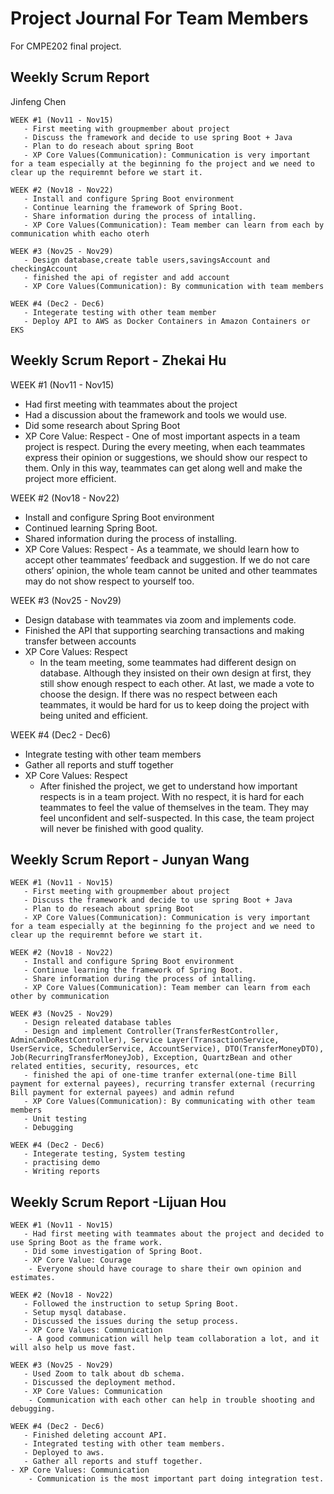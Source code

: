 # Project Journal For Team Members

For CMPE202 final project.

## Weekly Scrum Report


Jinfeng Chen
```
WEEK #1 (Nov11 - Nov15) 
   - First meeting with groupmember about project
   - Discuss the framework and decide to use spring Boot + Java
   - Plan to do reseach about spring Boot
   - XP Core Values(Communication): Communication is very important for a team especially at the beginning fo the project and we need to clear up the requiremnt before we start it.
```

```
WEEK #2 (Nov18 - Nov22) 
   - Install and configure Spring Boot environment
   - Continue learning the framework of Spring Boot.
   - Share information during the process of intalling.
   - XP Core Values(Communication): Team member can learn from each by communication whith eacho oterh 
```

```
WEEK #3 (Nov25 - Nov29) 
   - Design database,create table users,savingsAccount and checkingAccount
   - finished the api of register and add account
   - XP Core Values(Communication): By communication with team members 
```
```
WEEK #4 (Dec2 - Dec6) 
   - Integerate testing with other team member
   - Deploy API to AWS as Docker Containers in Amazon Containers or EKS 
```

## Weekly Scrum Report - Zhekai Hu


WEEK #1 (Nov11 - Nov15) 
   - Had first meeting with teammates about the project
   - Had a discussion about the framework and tools we would use.
   - Did some research about Spring Boot
   - XP Core Value: Respect
	- One of most important aspects in a team project is respect. During the every meeting, when each teammates express their opinion or suggestions, we should show our respect to them. Only in this way, teammates can get along well and make the project more efficient.



WEEK #2 (Nov18 - Nov22) 
   - Install and configure Spring Boot environment
   - Continued learning Spring Boot.
   - Shared information during the process of installing.
   - XP Core Values: Respect
	- As a teammate, we should learn how to accept other teammates’ feedback and suggestion. If we do not care others’ opinion, the whole team cannot be united and other teammates may do not show respect to yourself too.



WEEK #3 (Nov25 - Nov29) 
   - Design database with teammates via zoom and implements code.
   - Finished the API that supporting searching transactions and making transfer between accounts
- XP Core Values: Respect 
	- In the team meeting, some teammates had different design on database. Although they insisted on their own design at first, they still show enough respect to each other. At last, we made a vote to choose the design. If there was no respect between each teammates, it would be hard for us to keep doing the project with being united and efficient. 



WEEK #4 (Dec2 - Dec6) 
   - Integrate testing with other team members
   - Gather all reports and stuff together
- XP Core Values: Respect
	- After finished the project, we get to understand how important respects is in a team project. With no respect, it is hard for each teammates to feel the value of themselves in the team. They may feel unconfident and self-suspected. In this case, the team project will never be finished with good quality.
	
## Weekly Scrum Report - Junyan Wang

```
WEEK #1 (Nov11 - Nov15) 
   - First meeting with groupmember about project
   - Discuss the framework and decide to use spring Boot + Java
   - Plan to do reseach about spring Boot
   - XP Core Values(Communication): Communication is very important for a team especially at the beginning fo the project and we need to clear up the requiremnt before we start it.
```

```
WEEK #2 (Nov18 - Nov22) 
   - Install and configure Spring Boot environment
   - Continue learning the framework of Spring Boot.
   - Share information during the process of intalling.
   - XP Core Values(Communication): Team member can learn from each other by communication 
```

```
WEEK #3 (Nov25 - Nov29) 
   - Design releated database tables
   - Design and implement Controller(TransferRestController, AdminCanDoRestController), Service Layer(TransactionService, UserService, SchedulerService, AccountService), DTO(TransferMoneyDTO), Job(RecurringTransferMoneyJob), Exception, QuartzBean and other related entities, security, resources, etc
   - finished the api of one-time tranfer external(one-time Bill payment for external payees), recurring transfer external (recurring Bill payment for external payees) and admin refund
   - XP Core Values(Communication): By communicating with other team members 
   - Unit testing
   - Debugging
```
```
WEEK #4 (Dec2 - Dec6) 
   - Integerate testing, System testing
   - practising demo
   - Writing reports
```

## Weekly Scrum Report -Lijuan Hou
```
WEEK #1 (Nov11 - Nov15) 
   - Had first meeting with teammates about the project and decided to use Spring Boot as the frame work.
   - Did some investigation of Spring Boot.
   - XP Core Value: Courage
	- Everyone should have courage to share their own opinion and estimates.
```
```
WEEK #2 (Nov18 - Nov22) 
   - Followed the instruction to setup Spring Boot.
   - Setup mysql database. 
   - Discussed the issues during the setup process.
   - XP Core Values: Communication
	- A good communication will help team collaboration a lot, and it will also help us move fast.
```
```
WEEK #3 (Nov25 - Nov29) 
   - Used Zoom to talk about db schema.
   - Discussed the deployment method.
   - XP Core Values: Communication
	- Communication with each other can help in trouble shooting and debugging.
```
```
WEEK #4 (Dec2 - Dec6) 
   - Finished deleting account API.
   - Integrated testing with other team members.
   - Deployed to aws.
   - Gather all reports and stuff together.
- XP Core Values: Communication
	- Communication is the most important part doing integration test.
```
